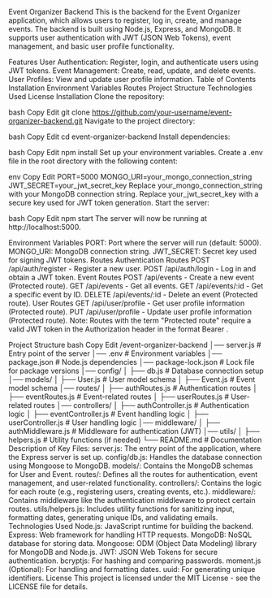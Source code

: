 Event Organizer Backend
This is the backend for the Event Organizer application, which allows users to register, log in, create, and manage events. The backend is built using Node.js, Express, and MongoDB. It supports user authentication with JWT (JSON Web Tokens), event management, and basic user profile functionality.

Features
User Authentication: Register, login, and authenticate users using JWT tokens.
Event Management: Create, read, update, and delete events.
User Profiles: View and update user profile information.
Table of Contents
Installation
Environment Variables
Routes
Project Structure
Technologies Used
License
Installation
Clone the repository:

bash
Copy
Edit
git clone https://github.com/your-username/event-organizer-backend.git
Navigate to the project directory:

bash
Copy
Edit
cd event-organizer-backend
Install dependencies:

bash
Copy
Edit
npm install
Set up your environment variables. Create a .env file in the root directory with the following content:

env
Copy
Edit
PORT=5000
MONGO_URI=your_mongo_connection_string
JWT_SECRET=your_jwt_secret_key
Replace your_mongo_connection_string with your MongoDB connection string.
Replace your_jwt_secret_key with a secure key used for JWT token generation.
Start the server:

bash
Copy
Edit
npm start
The server will now be running at http://localhost:5000.

Environment Variables
PORT: Port where the server will run (default: 5000).
MONGO_URI: MongoDB connection string.
JWT_SECRET: Secret key used for signing JWT tokens.
Routes
Authentication Routes
POST /api/auth/register - Register a new user.
POST /api/auth/login - Log in and obtain a JWT token.
Event Routes
POST /api/events - Create a new event (Protected route).
GET /api/events - Get all events.
GET /api/events/:id - Get a specific event by ID.
DELETE /api/events/:id - Delete an event (Protected route).
User Routes
GET /api/user/profile - Get user profile information (Protected route).
PUT /api/user/profile - Update user profile information (Protected route).
Note: Routes with the term "Protected route" require a valid JWT token in the Authorization header in the format Bearer <token>.

Project Structure
bash
Copy
Edit
/event-organizer-backend
│── server.js                # Entry point of the server
│── .env                     # Environment variables
│── package.json             # Node.js dependencies
│── package-lock.json        # Lock file for package versions
│── config/
│   ├── db.js                # Database connection setup
│── models/
│   ├── User.js              # User model schema
│   ├── Event.js             # Event model schema
│── routes/
│   ├── authRoutes.js        # Authentication routes
│   ├── eventRoutes.js       # Event-related routes
│   ├── userRoutes.js        # User-related routes
│── controllers/
│   ├── authController.js    # Authentication logic
│   ├── eventController.js   # Event handling logic
│   ├── userController.js    # User handling logic
│── middleware/
│   ├── authMiddleware.js    # Middleware for authentication (JWT)
│── utils/
│   ├── helpers.js           # Utility functions (if needed)
└── README.md                # Documentation
Description of Key Files:
server.js: The entry point of the application, where the Express server is set up.
config/db.js: Handles the database connection using Mongoose to MongoDB.
models/: Contains the MongoDB schemas for User and Event.
routes/: Defines all the routes for authentication, event management, and user-related functionality.
controllers/: Contains the logic for each route (e.g., registering users, creating events, etc.).
middleware/: Contains middleware like the authentication middleware to protect certain routes.
utils/helpers.js: Includes utility functions for sanitizing input, formatting dates, generating unique IDs, and validating emails.
Technologies Used
Node.js: JavaScript runtime for building the backend.
Express: Web framework for handling HTTP requests.
MongoDB: NoSQL database for storing data.
Mongoose: ODM (Object Data Modeling) library for MongoDB and Node.js.
JWT: JSON Web Tokens for secure authentication.
bcryptjs: For hashing and comparing passwords.
moment.js (Optional): For handling and formatting dates.
uuid: For generating unique identifiers.
License
This project is licensed under the MIT License - see the LICENSE file for details.
